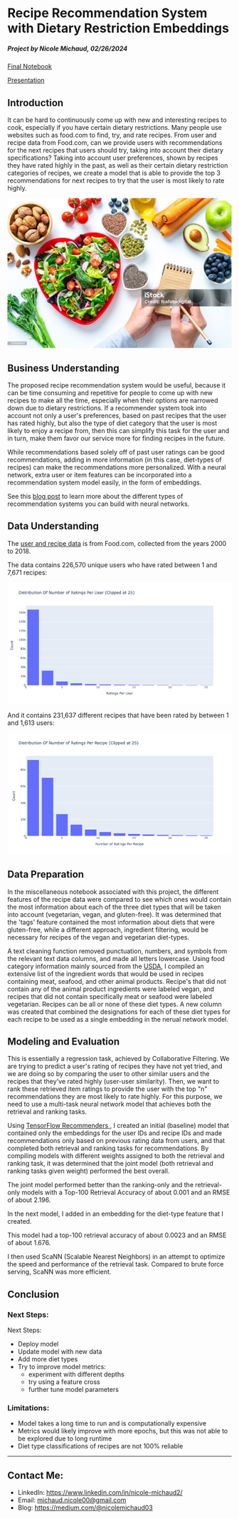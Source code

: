 # Recipe Recommendation System with Dietary Restriction Embeddings

##### Project by Nicole Michaud, 02/26/2024

[Final Notebook](/https://github.com/nicolemichaud03/Recipe-Recommender-System/blob/main/NNnotebook.ipynb)

[Presentation](/https://github.com/nicolemichaud03/Recipe-Recommender-System/blob/main/PDFs/presentation.pdf)
<!-- [link text](/path/to/file)
 -->
## Introduction
It can be hard to continuously come up with new and interesting recipes to cook, especially if you have certain dietary restrictions. Many people use websites such as food.com to find, try, and rate recipes. From user and recipe data from Food.com, can we provide users with recommendations for the next recipes that users should try, taking into account their dietary specifications?
Taking into account user preferences, shown by recipes they have rated highly in the past, as well as their certain dietary restriction categories of recipes, we create a model that is able to provide the top 3 recommendations for next recipes to try that the user is most likely to rate highly.

<img src= "images/recipes.jpg" alt = "Recipe Image">

## Business Understanding
The proposed recipe recommendation system would be useful, because it can be time consuming and repetitive for people to come up with new recipes to make all the time, especially when their options are narrowed down due to dietary restrictions. If a recommender system took into account not only a user's preferences, based on past recipes that the user has rated highly, but also the type of diet category that the user is most likely to enjoy a recipe from, then this can simplify this task for the user and in turn, make them favor our service more for finding recipes in the future.

While recommendations based solely off of past user ratings can be good recommendations, adding in more information (in this case, diet-types of recipes) can make the recommendations more personalized. With a neural network, extra user or item features can be incorporated into a recommendation system model easily, in the form of embeddings. 

See this <a href="https://towardsdatascience.com/modern-recommendation-systems-with-neural-networks-3cc06a6ded2c">blog post</a> to learn more about the different types of recommendation systems you can build with neural networks. 

## Data Understanding

The <a href="">user and recipe data</a> is from Food.com, collected from the years 2000 to 2018.

The data contains 226,570 unique users who have rated between 1 and 7,671 recipes:

<img src= "images/ratings_per_user.png" alt = "Ratings per User">

And it contains 231,637 different recipes that have been rated by between 1 and 1,613 users:

<img src= "images/ratings_per_recipe.png" alt = "Ratings per Recipe">

## Data Preparation

In the miscellaneous notebook associated with this project, the different features of the recipe data were compared to see which ones would contain the most information about each of the three diet types that will be taken into account (vegetarian, vegan, and gluten-free). It was determined that the 'tags' feature contained the most information about diets that were gluten-free, while a different approach, ingredient filtering, would be necessary for recipes of the vegan and vegetarian diet-types.

A text cleaning function removed punctuation, numbers, and symbols from the relevant text data columns, and made all letters lowercase. Using food category information mainly sourced from the <a href="https://www.ars.usda.gov/ARSUserFiles/80400530/pdf/1720/Food_Category_List_2017-March%202020.pdf">USDA</a>, I compiled an extensive list of the ingredient words that would be used in recipes containing meat, seafood, and other animal products. Recipe's that did not contain any of the animal product ingredients were labeled vegan, and recipes that did not contain specifically meat or seafood were labeled vegetarian. Recipes can be all or none of these diet types. A new column was created that combined the designations for each of these diet types for each recipe to be used as a single embedding in the nerual network model.

## Modeling and Evaluation

This is essentially a regression task, achieved by Collaborative Filtering. We are trying to predict a user's rating of recipes they have not yet tried, and we are doing so by comparing the user to other similar users and the recipes that they've rated highly (user-user similarity). Then, we want to rank these retrieved item ratings to provide the user with the top "n" recommendations they are most likely to rate highly. For this purpose, we need to use a multi-task neural network model that achieves both the retrieval and ranking tasks.

Using  <a href="https://www.tensorflow.org/recommenders/examples/multitask">TensorFlow Recommenders </a>, I created an initial (baseline) model that contained only the embeddings for the user IDs and recipe IDs and made recommendations only based on previous rating data from users, and that completed both retrieval and ranking tasks for recommendations. By compiling models with different weights assigned to both the retrieval and ranking task, it was determined that the joint model (both retrieval and ranking tasks given weight) performed the best overall.

The joint model performed better than the ranking-only and the retrieval-only models with a Top-100 Retrieval Accuracy of about 0.001 and an RMSE of about 2.196.

In the next model, I added in an embedding for the diet-type feature that I created.

This model had a top-100 retrieval accuracy of about 0.0023 and an RMSE of about 1.676. 

I then used ScaNN (Scalable Nearest Neighbors) in an attempt to optimize the speed and performance of the retrieval task. Compared to brute force serving, ScaNN was more efficient.

## Conclusion

### Next Steps:
Next Steps:
- Deploy model
- Update model with new data
- Add more diet types 
- Try to improve model metrics:
    - experiment with different depths
    - try using a feature cross
    - further tune model parameters
    
### Limitations:
 - Model takes a long time to run and is computationally expensive
 - Metrics would likely improve with more epochs, but this was not able to be explored due to long runtime
 - Diet type classifications of recipes are not 100% reliable

<hr>

## Contact Me:
- LinkedIn: https://www.linkedin.com/in/nicole-michaud2/
- Email: michaud.nicole00@gmail.com
- Blog: https://medium.com/@nicolemichaud03

